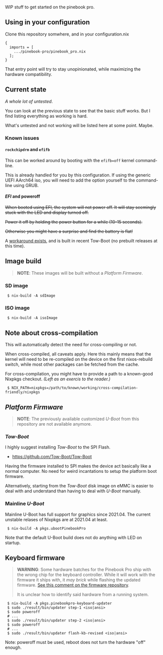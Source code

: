 WIP stuff to get started on the pinebook pro.

## Using in your configuration

Clone this repository somwhere, and in your configuration.nix

```
{
  imports = [
    .../pinebook-pro/pinebook_pro.nix
  ];
}
```

That entry point will try to stay unopinionated, while maximizing the hardware
compatibility.


## Current state

*A whole lot of untested*.

You can look at the previous state to see that the basic stuff works. But I
find listing everything as working is hard.

What's untested and not working will be listed here at some point. Maybe.

### Known issues

#### `rockchipdrm` and `efifb`

This can be worked around by booting with the `efifb=off` kernel command-line.

This is already handled for you by this configuration. If using the generic
UEFI AArch64 iso, you will need to add the option yourself to the command-line
using GRUB.

#### *EFI* and poweroff

~~When booted using EFI, the system will not power off. It will stay seemingly
stuck with the LED and display turned off.~~

~~Power it off by holding the power button for a while (10-15 seconds).~~

~~Otherwise you might have a surprise and find the battery is flat!~~

A [workaround exists](https://github.com/Tow-Boot/Tow-Boot/commit/818cae1b84a7702f2a509927f2819900c2881979#diff-20f50d9d8d5d6c059b87ad66fbc5df26d9fc46251763547ca9bdcc75564a4368),
and is built in recent Tow-Boot (no prebuilt releases at this time).


## Image build

> **NOTE**: These images will be built without a *Platform Firmware*.

### SD image

```
 $ nix-build -A sdImage
```

### ISO image

```
 $ nix-build -A isoImage
```

## Note about cross-compilation

This will automatically detect the need for cross-compiling or not.

When cross-compiled, all caveats apply. Here this mainly means that the kernel
will need to be re-compiled on the device on the first nixos-rebuild switch,
while most other packages can be fetched from the cache.

For cross-compilation, you might have to provide a path to a known-good Nixpkgs
checkout. *(Left as an exercis to the reader.)*

```
 $ NIX_PATH=nixpkgs=/path/to/known/working/cross-compilation-friendly/nixpkgs
```

## *Platform Firmware*

> **NOTE**: The previously available customized *U-Boot* from this repository
> are not available anymore.

### *Tow-Boot*

I highly suggest installing *Tow-Boot* to the SPI Flash.

 - https://github.com/Tow-Boot/Tow-Boot

Having the firmware installed to SPI makes the device act basically like a
normal computer. No need for weird incantations to setup the platform boot
firmware.

Alternatively, starting from the *Tow-Boot* disk image on eMMC is easier to
deal with and understand than having to deal with *U-Boot* manually.


### Mainline *U-Boot*

Mainline U-Boot has full support for graphics since 2021.04. The current
unstable relases of Nixpkgs are at 2021.04 at least.

```
 $ nix-build -A pkgs.ubootPinebookPro
```

Note that the default U-Boot build does not do anything with LED on startup.


## Keyboard firmware

> **WARNING**: Some hardware batches for the Pinebook Pro ship with the
> wrong chip for the keyboard controller. While it will work with the
> firmware it ships with, it *may brick* while flashing the updated
> firmware. [See this comment on the firmware repository](https://github.com/jackhumbert/pinebook-pro-keyboard-updater/issues/33#issuecomment-850889285).
>
> It is unclear how to identify said hardware from a running system.

```
 $ nix-build -A pkgs.pinebookpro-keyboard-updater
 $ sudo ./result/bin/updater step-1 <iso|ansi>
 $ sudo poweroff
 # ...
 $ sudo ./result/bin/updater step-2 <iso|ansi>
 $ sudo poweroff
 # ...
 $ sudo ./result/bin/updater flash-kb-revised <iso|ansi>
```

Note: poweroff must be used, reboot does not turn the hardware "off" enough.
